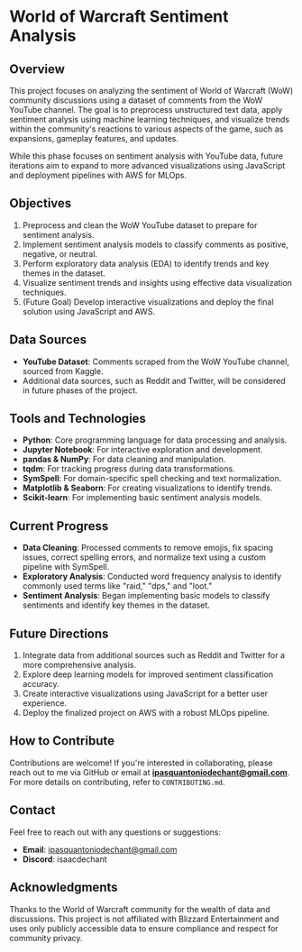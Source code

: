 # World of Warcraft Sentiment Analysis

## Overview
This project focuses on analyzing the sentiment of World of Warcraft (WoW) community discussions using a dataset of comments from the WoW YouTube channel. The goal is to preprocess unstructured text data, apply sentiment analysis using machine learning techniques, and visualize trends within the community's reactions to various aspects of the game, such as expansions, gameplay features, and updates.

While this phase focuses on sentiment analysis with YouTube data, future iterations aim to expand to more advanced visualizations using JavaScript and deployment pipelines with AWS for MLOps.

## Objectives
1. Preprocess and clean the WoW YouTube dataset to prepare for sentiment analysis.
2. Implement sentiment analysis models to classify comments as positive, negative, or neutral.
3. Perform exploratory data analysis (EDA) to identify trends and key themes in the dataset.
4. Visualize sentiment trends and insights using effective data visualization techniques.
5. (Future Goal) Develop interactive visualizations and deploy the final solution using JavaScript and AWS.

## Data Sources
- **YouTube Dataset**: Comments scraped from the WoW YouTube channel, sourced from Kaggle.
- Additional data sources, such as Reddit and Twitter, will be considered in future phases of the project.

## Tools and Technologies
- **Python**: Core programming language for data processing and analysis.
- **Jupyter Notebook**: For interactive exploration and development.
- **pandas & NumPy**: For data cleaning and manipulation.
- **tqdm**: For tracking progress during data transformations.
- **SymSpell**: For domain-specific spell checking and text normalization.
- **Matplotlib & Seaborn**: For creating visualizations to identify trends.
- **Scikit-learn**: For implementing basic sentiment analysis models.


## Current Progress
- **Data Cleaning**: Processed comments to remove emojis, fix spacing issues, correct spelling errors, and normalize text using a custom pipeline with SymSpell.
- **Exploratory Analysis**: Conducted word frequency analysis to identify commonly used terms like "raid," "dps," and "loot."
- **Sentiment Analysis**: Began implementing basic models to classify sentiments and identify key themes in the dataset.

## Future Directions
1. Integrate data from additional sources such as Reddit and Twitter for a more comprehensive analysis.
2. Explore deep learning models for improved sentiment classification accuracy.
3. Create interactive visualizations using JavaScript for a better user experience.
4. Deploy the finalized project on AWS with a robust MLOps pipeline.

## How to Contribute
Contributions are welcome! If you're interested in collaborating, please reach out to me via GitHub or email at **ipasquantoniodechant@gmail.com**. For more details on contributing, refer to `CONTRIBUTING.md`.

## Contact
Feel free to reach out with any questions or suggestions:
- **Email**: ipasquantoniodechant@gmail.com  
- **Discord**: isaacdechant  

## Acknowledgments
Thanks to the World of Warcraft community for the wealth of data and discussions. This project is not affiliated with Blizzard Entertainment and uses only publicly accessible data to ensure compliance and respect for community privacy.

